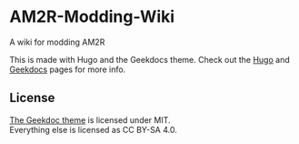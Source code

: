 # AM2R-Modding-Wiki
A wiki for modding AM2R

This is made with Hugo and the Geekdocs theme. Check out the [Hugo](https://gohugo.io/content-management/organization/) and [Geekdocs](https://geekdocs.de/features/) pages for more info.

## License

[The Geekdoc theme](https://github.com/Miepee/AM2R-Modding-Wiki/tree/master/themes/hugo-geekdoc) is licensed under MIT.  
Everything else is licensed as CC BY-SA 4.0.
